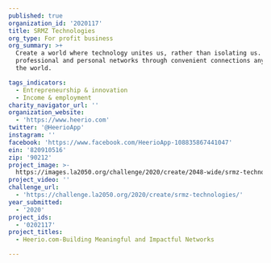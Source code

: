 ```yaml
---
published: true
organization_id: '2020117'
title: SRMZ Technologies
org_type: For profit business
org_summary: >+
  Create a world where technology unites us, rather than isolating us. Stronger
  professional and personal networks through convenient connections anywhere in
  the world.

tags_indicators:
  - Entrepreneurship & innovation
  - Income & employment
charity_navigator_url: ''
organization_website:
  - 'https://www.heerio.com'
twitter: '@HeerioApp'
instagram: ''
facebook: 'https://www.facebook.com/HeerioApp-108835867441047'
ein: '820910516'
zip: '90212'
project_image: >-
  https://images.la2050.org/challenge/2020/create/2048-wide/srmz-technologies.jpg
project_video: ''
challenge_url:
  - 'https://challenge.la2050.org/2020/create/srmz-technologies/'
year_submitted:
  - '2020'
project_ids:
  - '0202117'
project_titles:
  - Heerio.com-Building Meaningful and Impactful Networks

---
```

